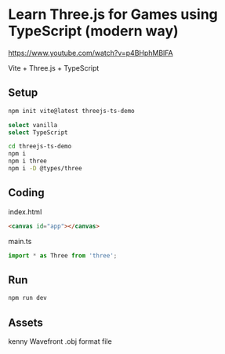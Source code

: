 #  Learn Three.js for Games using TypeScript (modern way)
https://www.youtube.com/watch?v=p4BHphMBlFA


Vite + Three.js + TypeScript

## Setup

```bash
npm init vite@latest threejs-ts-demo

select vanilla
select TypeScript

cd threejs-ts-demo
npm i
npm i three
npm i -D @types/three
```

## Coding

index.html

```html
<canvas id="app"></canvas>    
```

main.ts

```ts
import * as Three from 'three';
```


## Run

```bash
npm run dev
```


## Assets
kenny
Wavefront .obj format file
